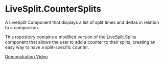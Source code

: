 # LiveSplit.CounterSplits
A LiveSplit Component that displays a list of split times and deltas in relation to a comparison.

This repository contains a modified version of the LiveSplit.Splits component that allows the user to add a counter to their splits, creating an easy way to have a split-specific counter.

[Demonstration Video](https://youtu.be/ElRcVvz0-Vc)